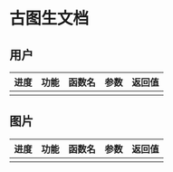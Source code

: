 # 古图生文档



## 用户

| 进度 | 功能 | 函数名 | 参数 | 返回值 |
| ---- | ---- | ------ | ---- | ------ |
|      |      |        |      |        |



## 图片

| 进度 | 功能 | 函数名 | 参数 | 返回值 |
| ---- | ---- | ------ | ---- | ------ |
|      |      |        |      |        |

